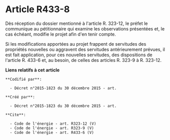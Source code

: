 # Article R433-8

Dès réception du dossier mentionné à l'article R. 323-12, le préfet le communique au pétitionnaire qui examine les
observations présentées et, le cas échéant, modifie le projet afin d'en tenir compte. 

Si les modifications apportées au projet frappent de servitudes des propriétés nouvelles ou aggravent des servitudes
antérieurement prévues, il est fait application, pour ces nouvelles servitudes, des dispositions de l'article R. 433-6 et, au
besoin, de celles des articles R. 323-9 à R. 323-12.

**Liens relatifs à cet article**

	**Codifié par**:

	  - Décret n°2015-1823 du 30 décembre 2015 - art.

	**Créé par**:

	  - Décret n°2015-1823 du 30 décembre 2015 - art.

	**Cite**:

	  - Code de l'énergie - art. R323-12 (V)
	  - Code de l'énergie - art. R323-9 (V)
	  - Code de l'énergie - art. R433-6 (V)

